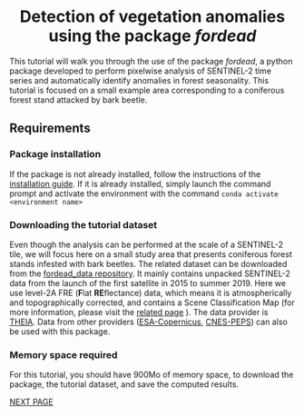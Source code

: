 # <div align="center"> Detection of vegetation anomalies using the package _fordead_ </div>

This tutorial will walk you through the use of the package _fordead_, a python package developed to perform pixelwise analysis of SENTINEL-2 time series and automatically identify anomalies in forest seasonality. 
This tutorial is focused on a small example area corresponding to a coniferous forest stand attacked by bark beetle. 

## Requirements
### Package installation 
If the package is not already installed, follow the instructions of the [installation guide](https://fordead.gitlab.io/fordead_package/docs/Installation/). 
If it is already installed, simply launch the command prompt and activate the environment with the command `conda activate <environment name>`

### Downloading the tutorial dataset

Even though the analysis can be performed at the scale of a SENTINEL-2 tile, we will focus here on a small study area that presents coniferous forest stands infested with bark beetles. The related dataset can be downloaded from the [fordead_data repository](https://gitlab.com/fordead/fordead_data). It mainly contains unpacked SENTINEL-2 data from the launch of the first satellite in 2015 to summer 2019. 
Here we use level-2A FRE (**F**lat **RE**flectance) data, which means it is atmospherically and topographically corrected, and contains a Scene Classification Map (for more information, please visit the [related page](https://labo.obs-mip.fr/multitemp/sentinel-2/theias-sentinel-2-l2a-product-format/#English) ). The data provider is [THEIA](https://www.theia-land.fr/).
Data from other providers ([ESA-Copernicus](https://scihub.copernicus.eu/), [CNES-PEPS](https://peps.cnes.fr/rocket/#/home)) can also be used with this package.

### Memory space required

For this tutorial, you should have 900Mo of memory space, to download the package, the tutorial dataset, and save the computed results.

[NEXT PAGE](https://fordead.gitlab.io/fordead_package/docs/Tutorial/01_compute_masked_vegetationindex)





